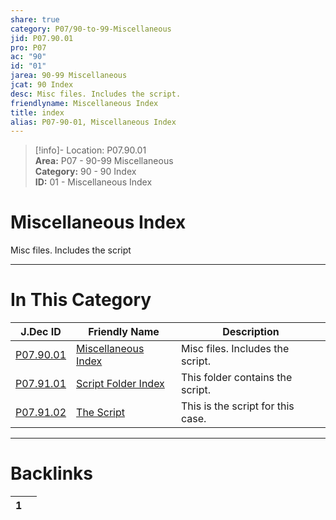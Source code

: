 ```yaml
---  
share: true  
category: P07/90-to-99-Miscellaneous  
jid: P07.90.01  
pro: P07  
ac: "90"  
id: "01"  
jarea: 90-99 Miscellaneous  
jcat: 90 Index  
desc: Misc files. Includes the script.  
friendlyname: Miscellaneous Index  
title: index  
alias: P07-90-01, Miscellaneous Index  
---  
```

  
>[!info]- Location: P07.90.01  
>**Area:** P07 - 90-99 Miscellaneous  
>**Category:** 90 - 90 Index  
>**ID:** 01 - Miscellaneous Index  
  
# Miscellaneous Index  
  
Misc files. Includes the script  
  
  
  
---  
# In This Category  
  
| J.Dec ID                                                                                  | Friendly Name                                                                               | Description                       |  
| ----------------------------------------------------------------------------------------- | ------------------------------------------------------------------------------------------- | --------------------------------- |  
| [P07.90.01](index.md)                   | [Miscellaneous Index](index.md)           | Misc files. Includes the script.  |  
| [P07.91.01](./91-Script/index.md)         | [Script Folder Index](./91-Script/index.md) | This folder contains the script.  |  
| [P07.91.02](./91-Script/92-The-Script.md) | [The Script](./91-Script/92-The-Script.md)  | This is the script for this case. |  
  
  
---  
# Backlinks  
<div><table class="dataview table-view-table"><thead class="table-view-thead"><tr class="table-view-tr-header"><th class="table-view-th"><span></span><span class="dataview small-text">1</span></th><th class="table-view-th"><span></span></th></tr></thead><tbody class="table-view-tbody"></tbody></table></div>